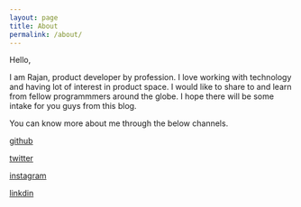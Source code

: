 ```yaml
---
layout: page
title: About
permalink: /about/
---
```


Hello,

I am Rajan, product developer by profession. I love working with technology and having lot of interest in product space.
I would like to share to and learn from fellow programmmers around the globe. I hope there will be some intake for you guys
from this blog.

You can know more about me through the below channels.

[github](https://www.github.com/rajanpsanthanam/)

[twitter](https://www.twitter.com/rajanpsanthanam/)

[instagram](https://www.instagram.com/rajanpsanthanam/)

[linkdin](https://www.linkedin.com/in/rajan-santhanam-26864854)
